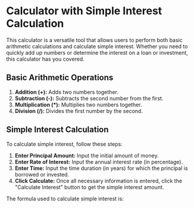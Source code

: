# Calculator with Simple Interest Calculation

This calculator is a versatile tool that allows users to perform both basic arithmetic calculations and calculate simple interest. Whether you need to quickly add up numbers or determine the interest on a loan or investment, this calculator has you covered.

## Basic Arithmetic Operations

1. **Addition (+):** Adds two numbers together.
2. **Subtraction (-):** Subtracts the second number from the first.
3. **Multiplication (*):** Multiplies two numbers together.
4. **Division (/):** Divides the first number by the second.

## Simple Interest Calculation

To calculate simple interest, follow these steps:

1. **Enter Principal Amount:** Input the initial amount of money.
2. **Enter Rate of Interest:** Input the annual interest rate (in percentage).
3. **Enter Time:** Input the time duration (in years) for which the principal is borrowed or invested.
4. **Click Calculate:** Once all necessary information is entered, click the "Calculate Interest" button to get the simple interest amount.

The formula used to calculate simple interest is:

